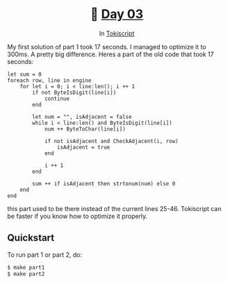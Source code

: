 <h1 align="center">🎄 <a href="https://adventofcode.com/2023/day/3">Day 03</a></h1>
<p align="center">In <a href="https://github.com/lordoftrident/tokiscript">Tokiscript</a></p>

My first solution of part 1 took 17 seconds. I managed to optimize it to 300ms. A pretty big difference.
Heres a part of the old code that took 17 seconds:

```
let sum = 0
foreach row, line in engine
    for let i = 0; i < line:len(); i ++ 1
        if not ByteIsDigit(line[i])
            continue
        end

        let num = "", isAdjacent = false
        while i < line:len() and ByteIsDigit(line[i])
            num ++ ByteToChar(line[i])

            if not isAdjacent and CheckAdjacent(i, row)
                isAdjacent = true
            end

            i ++ 1
        end

        sum ++ if isAdjacent then strtonum(num) else 0
    end
end
```

this part used to be there instead of the current lines 25-46. Tokiscript can be faster if you know
how to optimize it properly.

## Quickstart
To run part 1 or part 2, do:
```sh
$ make part1
$ make part2
```
